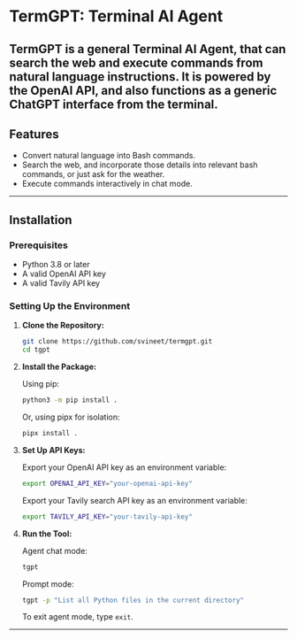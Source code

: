 # TermGPT: Terminal AI Agent

**TermGPT** is a general Terminal AI Agent, that can search the web and execute commands from natural language instructions. It is powered by the OpenAI API, and also functions as a generic ChatGPT interface from the terminal.
---

## Features

- Convert natural language into Bash commands.
- Search the web, and incorporate those details into relevant bash commands, or just ask for the weather.
- Execute commands interactively in chat mode.

---

## Installation

### Prerequisites

- Python 3.8 or later
- A valid OpenAI API key
- A valid Tavily API key

### Setting Up the Environment

1. **Clone the Repository:**
   ```bash
   git clone https://github.com/svineet/termgpt.git
   cd tgpt
   ```

2. **Install the Package:**

   Using pip:
   ```bash
   python3 -m pip install .
   ```

   Or, using pipx for isolation:
   ```bash
   pipx install .
   ```

3. **Set Up API Keys:**

   Export your OpenAI API key as an environment variable:
   ```bash
   export OPENAI_API_KEY="your-openai-api-key"
   ```

   Export your Tavily search API key as an environment variable:
   ```bash
   export TAVILY_API_KEY="your-tavily-api-key"
   ```

4. **Run the Tool:**

   Agent chat mode:
   ```bash
   tgpt
   ```

   Prompt mode:
   ```bash
   tgpt -p "List all Python files in the current directory"
   ```

   To exit agent mode, type `exit`.
---
